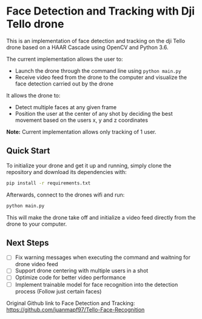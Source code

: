 # Face Detection and Tracking with Dji Tello drone

This is an implementation of face detection and tracking on the dji Tello drone based on a HAAR Cascade using OpenCV and Python 3.6.

The current implementation allows the user to:

- Launch the drone through the command line using `python main.py`
- Receive video feed from the drone to the computer and visualize the face detection carried out by the drone

It allows the drone to:

- Detect multiple faces at any given frame
- Position the user at the center of any shot by deciding the best movement based on the users x, y and z coordinates

**Note:** Current implementation allows only tracking of 1 user.

## Quick Start

To initialize your drone and get it up and running, simply clone the repository and download its dependencies with:

```bash
pip install -r requirements.txt
```

Afterwards, connect to the drones wifi and run:

```bash
python main.py
```

This will make the drone take off and initialize a video feed directly from the drone to your computer.

## Next Steps

- [ ] Fix warning messages when executing the command and waitning for drone video feed
- [ ] Support drone centering with multiple users in a shot
- [ ] Optimize code for better video performance
- [ ] Implement trainable model for face recognition into the detection process (Follow just certain faces)

Original Github link to Face Detection and Tracking: https://github.com/juanmapf97/Tello-Face-Recognition
